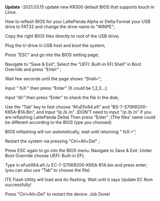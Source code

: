 **Update**
-2021.03.15   update new KR300 default BIOS that supports touch in Linux.


How to reflash BIOS for your LattePanda Alpha or Delta
Format your USB drive to FAT32 and change the drive name to "WINPE";

Copy the right BIOS files directly to root of the USB drive;

Plug the U-drive in USB host and boot the system;

Press “ESC” and go into the BIOS setting page;

Navigate to “Save & Exit”, Select the “UEFI: Built-in EFI Shell” in Boot Override and press “Enter” ;



Wait few seconds until the page shows “Shell>”;



Input “ fsX:” then press “Enter” (X could be 1,2,3…);

Input “dir” then press “Enter” to check the file in the disk;



Use the “Tab” key to fast choose “AfuEfix64.efi” and “BS-7-S70KR200-K65A-B1A.Bin”, and Input “/p /b /n” .(DON'T need to input "/p /b /n" if you are reflashing LattePanda Delta) Then press “Enter” ;(The files' name could be different according to the BIOS type you choosed)



BIOS reflashing will run automatically, wait until returning “ fsX:>”;

Restart the system via pressing "Ctrl+Alt+Del" ;

Press ESC again to go into the BIOS menu. Navigate to Save & Exit. Under Boot Override choose UEFI: Built-in EFI;

Type in eFuitX64.efi /u EC-7-S70KR200-K65A-B1A.bin and press enter; (you can also use “Tab” to choose the file)



ITE Flash Utility will load and do flashing. Wait until it says Update EC Rom successfully!



Press "Ctrl+Alt+Del" to restart the device. Job Done!
